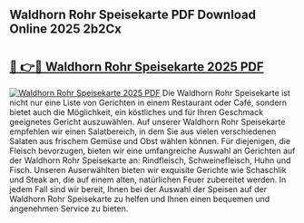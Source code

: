 ## Waldhorn Rohr Speisekarte PDF Download Online 2025 2b2Cx

# <h2><a href="http://gc5sygu.nevu.top/?p=Waldhorn+Rohr+Speisekarte">🔗 👉🔴 Waldhorn Rohr Speisekarte 2025 PDF</a></h2>

[![Waldhorn Rohr Speisekarte 2025 PDF](https://i.imgur.com/dBaPXMq.png)](http://gc5sygu.nevu.top/?p=Waldhorn+Rohr+Speisekarte)
Die Waldhorn Rohr Speisekarte ist nicht nur eine Liste von Gerichten in einem Restaurant oder Café, sondern bietet auch die Möglichkeit, ein köstliches und für Ihren Geschmack geeignetes Gericht auszuwählen. Auf unserer Waldhorn Rohr Speisekarte empfehlen wir einen Salatbereich, in dem Sie aus vielen verschiedenen Salaten aus frischem Gemüse und Obst wählen können. Für diejenigen, die Fleisch bevorzugen, bieten wir eine umfangreiche Auswahl an Gerichten auf der Waldhorn Rohr Speisekarte an: Rindfleisch, Schweinefleisch, Huhn und Fisch. Unseren Auserwählten bieten wir exquisite Gerichte wie Schaschlik und Steak an, die auf einem alten, natürlichen Feuer zubereitet werden. In jedem Fall sind wir bereit, Ihnen bei der Auswahl der Speisen auf der Waldhorn Rohr Speisekarte zu helfen und Ihnen einen bequemen und angenehmen Service zu bieten.
